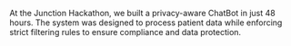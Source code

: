 At the Junction Hackathon, we built a privacy-aware ChatBot in just 48 hours. The system was designed to process patient data while enforcing strict filtering rules to ensure compliance and data protection.
